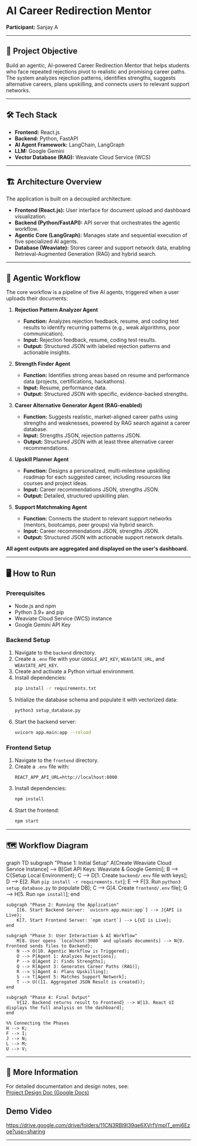 # AI Career Redirection Mentor

**Participant:** Sanjay A

---

## 🚀 Project Objective

Build an agentic, AI-powered Career Redirection Mentor that helps students who face repeated rejections pivot to realistic and promising career paths. The system analyzes rejection patterns, identifies strengths, suggests alternative careers, plans upskilling, and connects users to relevant support networks.

---

## 🛠️ Tech Stack

- **Frontend:** React.js
- **Backend:** Python, FastAPI
- **AI Agent Framework:** LangChain, LangGraph
- **LLM:** Google Gemini
- **Vector Database (RAG):** Weaviate Cloud Service (WCS)

---

## 🏗️ Architecture Overview

The application is built on a decoupled architecture:

- **Frontend (React.js):** User interface for document upload and dashboard visualization.
- **Backend (Python/FastAPI):** API server that orchestrates the agentic workflow.
- **Agentic Core (LangGraph):** Manages state and sequential execution of five specialized AI agents.
- **Database (Weaviate):** Stores career and support network data, enabling Retrieval-Augmented Generation (RAG) and hybrid search.

---

## 🤖 Agentic Workflow

The core workflow is a pipeline of five AI agents, triggered when a user uploads their documents:

1. **Rejection Pattern Analyzer Agent**
   - **Function:** Analyzes rejection feedback, resume, and coding test results to identify recurring patterns (e.g., weak algorithms, poor communication).
   - **Input:** Rejection feedback, resume, coding test results.
   - **Output:** Structured JSON with labeled rejection patterns and actionable insights.

2. **Strength Finder Agent**
   - **Function:** Identifies strong areas based on resume and performance data (projects, certifications, hackathons).
   - **Input:** Resume, performance data.
   - **Output:** Structured JSON with specific, evidence-backed strengths.

3. **Career Alternative Generator Agent (RAG-enabled)**
   - **Function:** Suggests realistic, market-aligned career paths using strengths and weaknesses, powered by RAG search against a career database.
   - **Input:** Strengths JSON, rejection patterns JSON.
   - **Output:** Structured JSON with at least three alternative career recommendations.

4. **Upskill Planner Agent**
   - **Function:** Designs a personalized, multi-milestone upskilling roadmap for each suggested career, including resources like courses and project ideas.
   - **Input:** Career recommendations JSON, strengths JSON.
   - **Output:** Detailed, structured upskilling plan.

5. **Support Matchmaking Agent**
   - **Function:** Connects the student to relevant support networks (mentors, bootcamps, peer groups) via hybrid search.
   - **Input:** Career recommendations JSON, strengths JSON.
   - **Output:** Structured JSON with actionable support network details.

**All agent outputs are aggregated and displayed on the user's dashboard.**

---

## 🖥️ How to Run

### Prerequisites

- Node.js and npm
- Python 3.9+ and pip
- Weaviate Cloud Service (WCS) instance
- Google Gemini API Key

### Backend Setup

1. Navigate to the `backend` directory.
2. Create a `.env` file with your `GOOGLE_API_KEY`, `WEAVIATE_URL`, and `WEAVIATE_API_KEY`.
3. Create and activate a Python virtual environment.
4. Install dependencies:
   ```sh
   pip install -r requirements.txt
   ```
5. Initialize the database schema and populate it with vectorized data:
   ```sh
   python3 setup_database.py
   ```
6. Start the backend server:
   ```sh
   uvicorn app.main:app --reload
   ```

### Frontend Setup

1. Navigate to the `frontend` directory.
2. Create a `.env` file with:
   ```
   REACT_APP_API_URL=http://localhost:8000
   ```
3. Install dependencies:
   ```sh
   npm install
   ```
4. Start the frontend:
   ```sh
   npm start
   ```

---

## 🗺️ Workflow Diagram

graph TD
    subgraph "Phase 1: Initial Setup"
        A[Create Weaviate Cloud Service Instance] --> B[Get API Keys: Weaviate & Google Gemini];
        B --> C{Setup Local Environment};
        C --> D[1. Create `backend/.env` file with keys];
        D --> E[2. Run `pip install -r requirements.txt`];
        E --> F[3. Run `python3 setup_database.py` to populate DB];
        C --> G[4. Create `frontend/.env` file];
        G --> H[5. Run `npm install`];
    end

    subgraph "Phase 2: Running the Application"
        I[6. Start Backend Server: `uvicorn app.main:app`] --> J{API is Live};
        K[7. Start Frontend Server: `npm start`] --> L{UI is Live};
    end
    
    subgraph "Phase 3: User Interaction & AI Workflow"
        M[8. User opens `localhost:3000` and uploads documents] --> N{9. Frontend sends files to Backend};
        N --> O(10. Agentic Workflow is Triggered);
        O --> P[Agent 1: Analyzes Rejections];
        P --> Q[Agent 2: Finds Strengths];
        Q --> R[Agent 3: Generates Career Paths (RAG)];
        R --> S[Agent 4: Plans Upskilling];
        S --> T[Agent 5: Matches Support Network];
        T --> U((11. Aggregated JSON Result is created));
    end

    subgraph "Phase 4: Final Output"
        V{12. Backend returns result to Frontend} --> W[13. React UI displays the full analysis on the dashboard];
    end

    %% Connecting the Phases
    H --> K;
    F --> I;
    J --> N;
    L --> M;
    U --> V;

---

## 📄 More Information

For detailed documentation and design notes, see:  
[Project Design Doc (Google Docs)](https://docs.google.com/document/d/1Xz7tzkMCA2C5qda8ivp40LkcldJvhwmiQ_MvitCVYMU/edit?usp=sharing)

## Demo Video

https://drive.google.com/drive/folders/11CN3RBl9I39qe6XVrfVmpIT_emi6Ezoe?usp=sharing

---